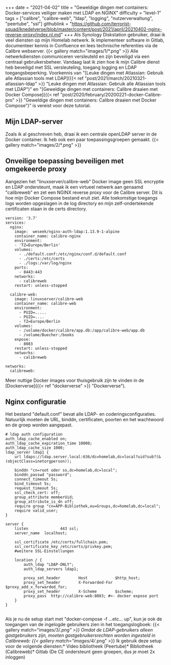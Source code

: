 +++
date = "2021-04-02"
title = "Geweldige dingen met containers: Docker-services veiliger maken met LDAP en NGINX"
difficulty = "level-1"
tags = ["calibre", "calibre-web", "ldap", "logging", "nutzerverwaltung", "peertube", "ssl"]
githublink = "https://github.com/terrorist-squad/knedelverse/blob/master/content/post/2021/april/20210402-nginx-reverse-proxy/index.nl.md"
+++
Als Synology Diskstation gebruiker, draai ik veel diensten op mijn Homelab netwerk. Ik implementeer software in Gitlab, documenteer kennis in Confluence en lees technische referenties via de Calibre webserver.
{{< gallery match="images/1/*.png" >}}
Alle netwerkdiensten communiceren versleuteld en zijn beveiligd via een centraal gebruikersbeheer. Vandaag laat ik zien hoe ik mijn Calibre dienst heb beveiligd met SSL versleuteling, toegang logging en LDAP toegangsbeperking. Voorkennis van "[Leuke dingen met Atlassian: Gebruik alle Atlassian tools met LDAP]({{< ref "post/2021/march/20210321-atlassian-ldap" >}} "Leuke dingen met Atlassian: Gebruik alle Atlassian tools met LDAP")" en "[Geweldige dingen met containers: Calibre draaien met Docker Compose]({{< ref "post/2020/february/20200221-docker-Calibre-pro" >}} "Geweldige dingen met containers: Calibre draaien met Docker Compose")" is vereist voor deze tutorial.
## Mijn LDAP-server
Zoals ik al geschreven heb, draai ik een centrale openLDAP server in de Docker container. Ik heb ook een paar toepassingsgroepen gemaakt.
{{< gallery match="images/2/*.png" >}}

## Onveilige toepassing beveiligen met omgekeerde proxy
Aangezien het "linuxserver/calibre-web" Docker image geen SSL encryptie en LDAP ondersteunt, maak ik een virtueel netwerk aan genaamd "calibreweb" en zet een NGINX reverse proxy voor de Calibre server. Dit is hoe mijn Docker Compose bestand eruit ziet. Alle toekomstige toegangs logs worden opgeslagen in de log directory en mijn zelf-ondertekende certificaten staan in de certs directory.
```
version: '3.7'
services:
  nginx: 
    image:  weseek/nginx-auth-ldap:1.13.9-1-alpine
    container_name: calibre-nginx
    environment:
    - 'TZ=Europe/Berlin'
    volumes:
      - ./default.conf:/etc/nginx/conf.d/default.conf
      - ./certs:/etc/certs
      - ./logs:/var/log/nginx
    ports:
      - 8443:443
    networks:
      - calibreweb
    restart: unless-stopped

  calibre-web:
    image: linuxserver/calibre-web
    container_name: calibre-web
    environment:
      - PUID=.....
      - PGID=....
      - TZ=Europe/Berlin
    volumes:
      - /volume/docker/calibre/app.db:/app/calibre-web/app.db
      - /volume/Buecher:/books
    expose:
      - 8083
    restart: unless-stopped
    networks:
      - calibreweb

networks:
  calibreweb:

```
Meer nuttige Docker images voor thuisgebruik zijn te vinden in de [Dockerverse]({{< ref "dockerverse" >}} "Dockerverse").
## Nginx configuratie
Het bestand "default.conf" bevat alle LDAP- en coderingsconfiguraties. Natuurlijk moeten de URL, binddn, certificaten, poorten en het wachtwoord en de groep worden aangepast.
```
# ldap auth configuration
auth_ldap_cache_enabled on;
auth_ldap_cache_expiration_time 10000;
auth_ldap_cache_size 1000;
ldap_server ldap1 {
    url ldaps://ldap.server.local:636/dc=homelab,dc=local?uid?sub?(&(objectClass=inetorgperson));

    binddn "cn=root oder so,dc=homelab,dc=local";
    binddn_passwd "password";
    connect_timeout 5s;
    bind_timeout 5s;
    request_timeout 5s;
    ssl_check_cert: off;
    group_attribute memberUid;
    group_attribute_is_dn off;
    require group "cn=APP-Bibliothek,ou=Groups,dc=homelab,dc=local";
    require valid_user;
}

server {
    listen              443 ssl;
    server_name  localhost;

    ssl_certificate /etc/certs/fullchain.pem;
    ssl_certificate_key /etc/certs/privkey.pem;
    #weitere SSL-Einstellungen

    location / {
        auth_ldap "LDAP-ONLY";
        auth_ldap_servers ldap1;

        proxy_set_header        Host            $http_host;
        proxy_set_header        X-Forwarded-For $proxy_add_x_forwarded_for;
        proxy_set_header        X-Scheme        $scheme;
        proxy_pass  http://calibre-web:8083; #<- docker expose port
    }
}


```
Als je nu de setup start met "docker-compose -f ...etc... up", kun je ook de toegangen van de ingelogde gebruikers zien in het toegangslogboek:
{{< gallery match="images/3/*.png" >}}
Omdat de LDAP-gebruikers alleen gastgebruikers zijn, moeten gastgebruikersrechten worden ingesteld in Calibreweb:
{{< gallery match="images/4/*.png" >}}
Ik gebruik deze setup voor de volgende diensten:* Video bibliotheek (Peertube)* Bibliotheek (Calibreweb)* Gitlab (De CE ondersteunt geen groepen, dus je moet 2x inloggen)
